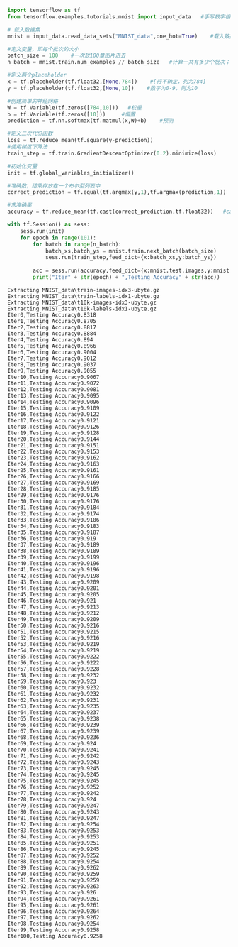 

```python
import tensorflow as tf
from tensorflow.examples.tutorials.mnist import input_data   #手写数字相关的数据包
```


```python
# 载入数据集
mnist = input_data.read_data_sets("MNIST_data",one_hot=True)    #载入数据，{数据集包路径，把标签转化为只有0和1的形式}

#定义变量，即每个批次的大小
batch_size = 100    #一次放100章图片进去
n_batch = mnist.train.num_examples // batch_size   #计算一共有多少个批次；训练集数量（整除）一个批次大小

#定义两个placeholder
x = tf.placeholder(tf.float32,[None,784])    #[行不确定，列为784]
y = tf.placeholder(tf.float32,[None,10])    #数字为0-9，则为10

#创建简单的神经网络
W = tf.Variable(tf.zeros([784,10]))   #权重
b = tf.Variable(tf.zeros([10]))     #偏置
prediction = tf.nn.softmax(tf.matmul(x,W)+b)    #预测

#定义二次代价函数
loss = tf.reduce_mean(tf.square(y-prediction))
#使用梯度下降法
train_step = tf.train.GradientDescentOptimizer(0.2).minimize(loss)

#初始化变量
init = tf.global_variables_initializer()

#准确数，结果存放在一个布尔型列表中
correct_prediction = tf.equal(tf.argmax(y,1),tf.argmax(prediction,1))   #比较两个参数大小是否相同，同则返回为true，不同则返回为false；argmax()：返回张量中最大的值所在的位置

#求准确率
accuracy = tf.reduce_mean(tf.cast(correct_prediction,tf.float32))   #cast()：将布尔型转换为32位的浮点型；（比方说9个T和1个F，则为9个1，1个0，即准确率为90%）

with tf.Session() as sess:
    sess.run(init)
    for epoch in range(101):
        for batch in range(n_batch):
            batch_xs,batch_ys = mnist.train.next_batch(batch_size)
            sess.run(train_step,feed_dict={x:batch_xs,y:batch_ys})
            
        acc = sess.run(accuracy,feed_dict={x:mnist.test.images,y:mnist.test.labels})
        print("Iter" + str(epoch) + ",Testing Accuracy" + str(acc))

```

    Extracting MNIST_data\train-images-idx3-ubyte.gz
    Extracting MNIST_data\train-labels-idx1-ubyte.gz
    Extracting MNIST_data\t10k-images-idx3-ubyte.gz
    Extracting MNIST_data\t10k-labels-idx1-ubyte.gz
    Iter0,Testing Accuracy0.8318
    Iter1,Testing Accuracy0.8705
    Iter2,Testing Accuracy0.8817
    Iter3,Testing Accuracy0.8884
    Iter4,Testing Accuracy0.894
    Iter5,Testing Accuracy0.8966
    Iter6,Testing Accuracy0.9004
    Iter7,Testing Accuracy0.9012
    Iter8,Testing Accuracy0.9037
    Iter9,Testing Accuracy0.9055
    Iter10,Testing Accuracy0.9067
    Iter11,Testing Accuracy0.9072
    Iter12,Testing Accuracy0.9081
    Iter13,Testing Accuracy0.9095
    Iter14,Testing Accuracy0.9096
    Iter15,Testing Accuracy0.9109
    Iter16,Testing Accuracy0.9122
    Iter17,Testing Accuracy0.9121
    Iter18,Testing Accuracy0.9126
    Iter19,Testing Accuracy0.9128
    Iter20,Testing Accuracy0.9144
    Iter21,Testing Accuracy0.9151
    Iter22,Testing Accuracy0.9153
    Iter23,Testing Accuracy0.9162
    Iter24,Testing Accuracy0.9163
    Iter25,Testing Accuracy0.9161
    Iter26,Testing Accuracy0.9166
    Iter27,Testing Accuracy0.9169
    Iter28,Testing Accuracy0.9185
    Iter29,Testing Accuracy0.9176
    Iter30,Testing Accuracy0.9176
    Iter31,Testing Accuracy0.9184
    Iter32,Testing Accuracy0.9174
    Iter33,Testing Accuracy0.9186
    Iter34,Testing Accuracy0.9183
    Iter35,Testing Accuracy0.9187
    Iter36,Testing Accuracy0.919
    Iter37,Testing Accuracy0.9189
    Iter38,Testing Accuracy0.9189
    Iter39,Testing Accuracy0.9199
    Iter40,Testing Accuracy0.9196
    Iter41,Testing Accuracy0.9196
    Iter42,Testing Accuracy0.9198
    Iter43,Testing Accuracy0.9209
    Iter44,Testing Accuracy0.9201
    Iter45,Testing Accuracy0.9205
    Iter46,Testing Accuracy0.921
    Iter47,Testing Accuracy0.9213
    Iter48,Testing Accuracy0.9212
    Iter49,Testing Accuracy0.9209
    Iter50,Testing Accuracy0.9216
    Iter51,Testing Accuracy0.9215
    Iter52,Testing Accuracy0.9216
    Iter53,Testing Accuracy0.9219
    Iter54,Testing Accuracy0.9219
    Iter55,Testing Accuracy0.9222
    Iter56,Testing Accuracy0.9222
    Iter57,Testing Accuracy0.9228
    Iter58,Testing Accuracy0.9232
    Iter59,Testing Accuracy0.923
    Iter60,Testing Accuracy0.9232
    Iter61,Testing Accuracy0.9232
    Iter62,Testing Accuracy0.9231
    Iter63,Testing Accuracy0.9235
    Iter64,Testing Accuracy0.9237
    Iter65,Testing Accuracy0.9238
    Iter66,Testing Accuracy0.9239
    Iter67,Testing Accuracy0.9239
    Iter68,Testing Accuracy0.9236
    Iter69,Testing Accuracy0.924
    Iter70,Testing Accuracy0.9241
    Iter71,Testing Accuracy0.9242
    Iter72,Testing Accuracy0.9243
    Iter73,Testing Accuracy0.9245
    Iter74,Testing Accuracy0.9245
    Iter75,Testing Accuracy0.9245
    Iter76,Testing Accuracy0.9252
    Iter77,Testing Accuracy0.9242
    Iter78,Testing Accuracy0.924
    Iter79,Testing Accuracy0.9247
    Iter80,Testing Accuracy0.9243
    Iter81,Testing Accuracy0.9247
    Iter82,Testing Accuracy0.9254
    Iter83,Testing Accuracy0.9253
    Iter84,Testing Accuracy0.9253
    Iter85,Testing Accuracy0.9251
    Iter86,Testing Accuracy0.9245
    Iter87,Testing Accuracy0.9252
    Iter88,Testing Accuracy0.9254
    Iter89,Testing Accuracy0.9262
    Iter90,Testing Accuracy0.9259
    Iter91,Testing Accuracy0.9259
    Iter92,Testing Accuracy0.9263
    Iter93,Testing Accuracy0.926
    Iter94,Testing Accuracy0.9261
    Iter95,Testing Accuracy0.9261
    Iter96,Testing Accuracy0.9264
    Iter97,Testing Accuracy0.9262
    Iter98,Testing Accuracy0.9254
    Iter99,Testing Accuracy0.9258
    Iter100,Testing Accuracy0.9258
    


```python

```
